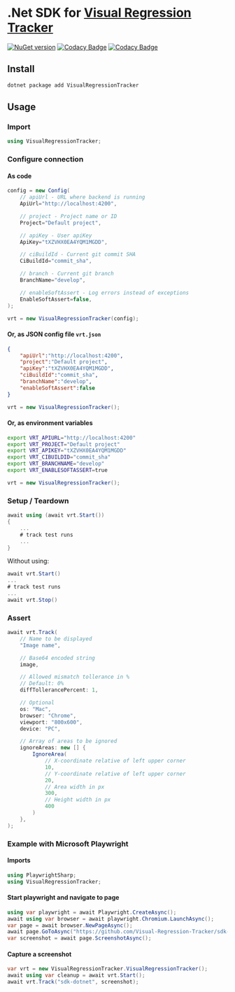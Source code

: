 # .Net SDK for [Visual Regression Tracker](https://github.com/Visual-Regression-Tracker/Visual-Regression-Tracker)

[![NuGet version](https://buildstats.info/nuget/VisualRegressionTracker)](https://www.nuget.org/packages/VisualRegressionTracker)
[![Codacy Badge](https://app.codacy.com/project/badge/Grade/0b98190cea064d6f9f1210da653ba37b)](https://www.codacy.com/gh/Visual-Regression-Tracker/sdk-dotnet?utm_source=github.com&amp;utm_medium=referral&amp;utm_content=Visual-Regression-Tracker/sdk-dotnet&amp;utm_campaign=Badge_Grade)
[![Codacy Badge](https://app.codacy.com/project/badge/Coverage/0b98190cea064d6f9f1210da653ba37b)](https://www.codacy.com/gh/Visual-Regression-Tracker/sdk-dotnet?utm_source=github.com&utm_medium=referral&utm_content=Visual-Regression-Tracker/sdk-dotnet&utm_campaign=Badge_Coverage)

## Install

```csharp
dotnet package add VisualRegressionTracker
```

## Usage

### Import

```csharp
using VisualRegressionTracker;
```

### Configure connection

#### As code
```csharp
config = new Config(
    // apiUrl - URL where backend is running 
    ApiUrl="http://localhost:4200",

    // project - Project name or ID
    Project="Default project",

    // apiKey - User apiKey
    ApiKey="tXZVHX0EA4YQM1MGDD",

    // ciBuildId - Current git commit SHA
    CiBuildId="commit_sha",

    // branch - Current git branch 
    BranchName="develop",

    // enableSoftAssert - Log errors instead of exceptions
    EnableSoftAssert=false,
);

vrt = new VisualRegressionTracker(config);
```

#### Or, as JSON config file `vrt.json`
```json
{
    "apiUrl":"http://localhost:4200",
    "project":"Default project",
    "apiKey":"tXZVHX0EA4YQM1MGDD",
    "ciBuildId":"commit_sha",
    "branchName":"develop",
    "enableSoftAssert":false
}
```
```csharp
vrt = new VisualRegressionTracker();
```

#### Or, as environment variables
```sh
export VRT_APIURL="http://localhost:4200"
export VRT_PROJECT="Default project"
export VRT_APIKEY="tXZVHX0EA4YQM1MGDD"
export VRT_CIBUILDID="commit_sha"
export VRT_BRANCHNAME="develop"
export VRT_ENABLESOFTASSERT=true
```
```csharp
vrt = new VisualRegressionTracker();
```

### Setup / Teardown

```csharp
await using (await vrt.Start())
{
    ...
    # track test runs
    ...
}
```

Without using:
```csharp
await vrt.Start()
...
# track test runs
...
await vrt.Stop()
```

### Assert

```csharp
await vrt.Track(
    // Name to be displayed
    "Image name",

    // Base64 encoded string
    image,

    // Allowed mismatch tollerance in %
    // Default: 0%
    diffTollerancePercent: 1,

    // Optional
    os: "Mac",
    browser: "Chrome",
    viewport: "800x600",
    device: "PC",

    // Array of areas to be ignored
    ignoreAreas: new [] {
        IgnoreArea(
            // X-coordinate relative of left upper corner
            10,
            // Y-coordinate relative of left upper corner
            20,
            // Area width in px
            300,
            // Height width in px
            400
        )
    },
);
```

### Example with Microsoft Playwright

#### Imports
```csharp
using PlaywrightSharp;
using VisualRegressionTracker;
```

#### Start playwright and navigate to page
```csharp
using var playwright = await Playwright.CreateAsync();
await using var browser = await playwright.Chromium.LaunchAsync();
var page = await browser.NewPageAsync();
await page.GoToAsync("https://github.com/Visual-Regression-Tracker/sdk-dotnet/tree/main");
var screenshot = await page.ScreenshotAsync();
```

#### Capture a screenshot
```csharp
var vrt = new VisualRegressionTracker.VisualRegressionTracker();
await using var cleanup = await vrt.Start();
await vrt.Track("sdk-dotnet", screenshot);
```
